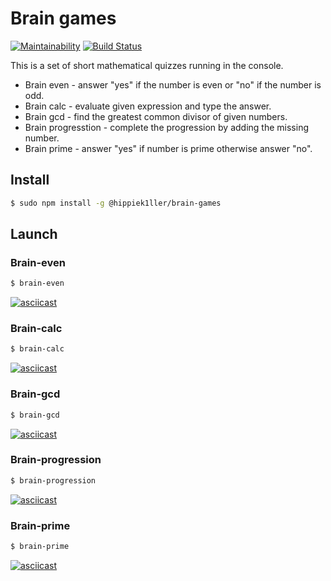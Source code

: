 # Brain games
[![Maintainability](https://api.codeclimate.com/v1/badges/7e16a478e3008a9ae2b6/maintainability)](https://codeclimate.com/github/Hippiek1ller/frontend-project-lvl1/maintainability)
[![Build Status](https://travis-ci.org/Hippiek1ller/frontend-project-lvl1.svg?branch=master)](https://travis-ci.org/Hippiek1ller/frontend-project-lvl1)


This is a set of short mathematical quizzes running in the console. 
* Brain even - answer "yes" if the number is even or "no" if  the number is odd.
* Brain calc - evaluate given expression and type the answer.
* Brain gcd - find the greatest common divisor of given numbers.
* Brain progresstion - complete the progression by adding the missing number.
* Brain prime - answer "yes" if number is prime otherwise answer "no".




## Install

```sh
$ sudo npm install -g @hippiek1ller/brain-games
```

## Launch
### **Brain-even** 

```sh
$ brain-even
```
[![asciicast](https://asciinema.org/a/DcsVUy5OuNKSbZwPvhzAHyly1.svg)](https://asciinema.org/a/DcsVUy5OuNKSbZwPvhzAHyly1)



### **Brain-calc** 

```sh
$ brain-calc
```

[![asciicast](https://asciinema.org/a/DeIRNDh6S2NYwCL0SMvjMv4qR.svg)](https://asciinema.org/a/DeIRNDh6S2NYwCL0SMvjMv4qR)

### **Brain-gcd**

```sh
$ brain-gcd
```
[![asciicast](https://asciinema.org/a/YyWyqLhUz1ninkMKPWd2Sl5Hv.svg)](https://asciinema.org/a/YyWyqLhUz1ninkMKPWd2Sl5Hv)

### **Brain-progression**

```sh
$ brain-progression
```
[![asciicast](https://asciinema.org/a/4R6ooFrPnDTBSki4UsQvTf7ZW.svg)](https://asciinema.org/a/4R6ooFrPnDTBSki4UsQvTf7ZW)

### **Brain-prime**

```sh
$ brain-prime
```
[![asciicast](https://asciinema.org/a/DpiBXs0xt8P8b4ljZG22jXd1B.svg)](https://asciinema.org/a/DpiBXs0xt8P8b4ljZG22jXd1B)